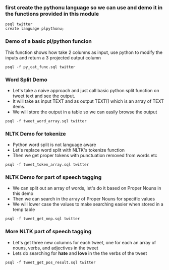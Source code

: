 ### first create the pythonu language so we can use and demo it in the functions provided in this module
```
psql twitter
create language plpythonu;
```

### Demo of a basic pl/python funcion
This function shows how take 2 columns as input, use python to modify the inputs and return a 3 projected output column
```
psql -f py_cat_func.sql twitter
```

### Word Split Demo
* Let's take a naive approach and just call basic python split function on tweet text and see the output.  
* It will take as input TEXT and as output TEXT[] which is an array of TEXT items.  
* We will store the output in a table so we can easily browse the output

```
psql -f tweet_word_array.sql twitter
```

### NLTK Demo for tokenize
* Python word split is not language aware
* Let's replace word split with NLTK's tokenize function
* Then we get proper tokens with punctuation removed from words etc

```
psql -f tweet_token_array.sql twitter
```

### NLTK Demo for part of speech tagging
* We can split out an array of words, let's do it based on Proper Nouns in this demo 
* Then we can search in the array of Proper Nouns for specific values
* We will lower case the values to make searching easier when stored in a temp table
```
psql -f tweet_get_nnp.sql twitter
```

### More NLTK part of speech tagging
* Let's get three new columns for each tweet, one for each an array of nouns, verbs, and adjectives in the tweet
* Lets do searching for **hate** and **love** in the the verbs of the tweet
```
psql -f tweet_get_pos_result.sql twitter
```

